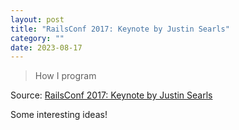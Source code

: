 ```yaml
---
layout: post
title: "RailsConf 2017: Keynote by Justin Searls"
category: ""
date: 2023-08-17
---
```


> How I program

Source: [RailsConf 2017: Keynote by Justin Searls](https://www.youtube.com/watch?v=V4fnzHxHXMI)

Some interesting ideas!
